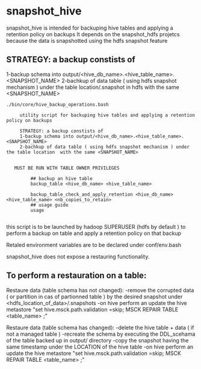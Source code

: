 # snapshot_hive
snapshot_hive is intended for backuping hive tables and applying a retention policy on backups
It depends on the snapshot_hdfs projetcs because the data is snapshotted
using the hdfs snapshot feature

## STRATEGY: a backup constists of
1-backup schema into output/<hive_db_name>.<hive_table_name>.<SNAPSHOT_NAME>
2-bachkup of data table ( using hdfs snapshot mechanism ) under the table location/.snapshot
in hdfs  with the same <SNAPSHOT_NAME>

```
./bin/core/hive_backup_operations.bash

     utility script for backuping hive tables and applying a retention policy on backups

     STRATEGY: a backup constists of
     1-backup schema into output/<hive_db_name>.<hive_table_name>.<SNAPSHOT_NAME>
     2-bachkup of data table ( using hdfs snapshot mechanism ) under the table location  with the same <SNAPSHOT_NAME>


   MUST BE RUN WITH TABLE OWNER PRIVILEGES

         ## backup an hive table
         backup_table <hive_db_name> <hive_table_name>

         backup_table_check_and_apply_retention <hive_db_name> <hive_table_name> <nb_copies_to_retain>
         ## usage guide
         usage


```

this script is to be launched by hadoop SUPERUSER (hdfs by default ) to perform
a backup on table and apply a retention policy on that backup


Retaled environment variables are to be declared under conf/env.bash


snapshot_hive does not expose a restauring functionality.

## To perform a restauration on a table:
Restaure data (table schema has not changed):
-remove the corrupted data ( or partition in cas of partionned table ) by the desired snapshot under <hdfs_location_of_data>/.snapshots
-on hive  perform an update the hive metastore
  "set hive.msck.path.validation =skip;  MSCK REPAIR TABLE <table_name> ;"

Restaure data (table schema has changed):
-delete the hive table + data ( if not a managed table )
-recreate the schema by executing the DDL_scehama of the table backed
up in output/ directory
-copy the snapshot having the same timestamp under the LOCATION of the hive table 
-on hive  perform an update the hive metastore
  "set hive.msck.path.validation =skip;  MSCK REPAIR TABLE <table_name> ;"
